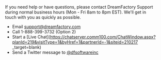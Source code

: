 If you need help or have questions, please contact DreamFactory Support during normal business hours (Mon - Fri 8am to 8pm EST). We'll get in touch with you as quickly as possible.

* Email support@dreamfactory.com
* Call 1-888-399-3732 (Option 2)
* Start a [Live Chat](https://chatserver.comm100.com/ChatWindow.aspx?planId=219&visitType=1&byHref=1&partnerId=-1&siteid=210217 _target=blank)
* Send a Twitter message to [@dfsoftwareinc](https://twitter.com/dfsoftwareinc) 
